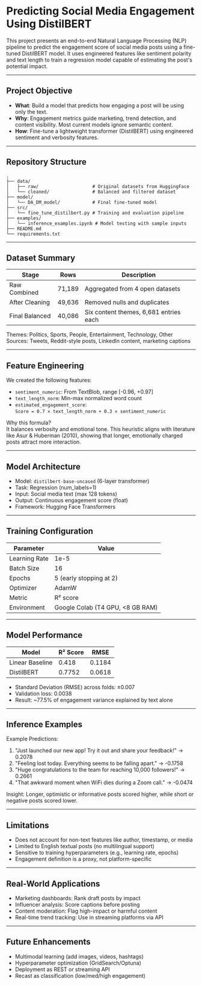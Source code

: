 # Predicting Social Media Engagement Using DistilBERT

This project presents an end-to-end Natural Language Processing (NLP) pipeline to predict the engagement score of social media posts using a fine-tuned DistilBERT model. It uses engineered features like sentiment polarity and text length to train a regression model capable of estimating the post's potential impact.

---

## Project Objective

- **What**: Build a model that predicts how engaging a post will be using only the text.
- **Why**: Engagement metrics guide marketing, trend detection, and content visibility. Most current models ignore semantic content.
- **How**: Fine-tune a lightweight transformer (DistilBERT) using engineered sentiment and verbosity features.

---

## Repository Structure

```
.
├── data/
│   ├── raw/                    # Original datasets from HuggingFace
│   └── cleaned/                # Balanced and filtered dataset
├── model/
│   └── DA_DM_model/            # Final fine-tuned model
├── src/
│   └── fine_tune_distilbert.py # Training and evaluation pipeline
├── examples/
│   └── inference_examples.ipynb # Model testing with sample inputs
├── README.md
└── requirements.txt
```

---

## Dataset Summary

| Stage              | Rows     | Description                              |
|--------------------|----------|------------------------------------------|
| Raw Combined       | 71,189   | Aggregated from 4 open datasets          |
| After Cleaning     | 49,636   | Removed nulls and duplicates             |
| Final Balanced     | 40,086   | Six content themes, 6,681 entries each   |

Themes: Politics, Sports, People, Entertainment, Technology, Other  
Sources: Tweets, Reddit-style posts, LinkedIn content, marketing captions

---

## Feature Engineering

We created the following features:

- `sentiment_numeric`: From TextBlob, range [-0.96, +0.97]
- `text_length_norm`: Min-max normalized word count
- `estimated_engagement_score`:  
  `Score = 0.7 × text_length_norm + 0.3 × sentiment_numeric`

Why this formula?  
It balances verbosity and emotional tone. This heuristic aligns with literature like Asur & Huberman (2010), showing that longer, emotionally charged posts attract more interaction.

---

## Model Architecture

- Model: `distilbert-base-uncased` (6-layer transformer)
- Task: Regression (num_labels=1)
- Input: Social media text (max 128 tokens)
- Output: Continuous engagement score (float)
- Framework: Hugging Face Transformers

---

## Training Configuration

| Parameter               | Value            |
|-------------------------|------------------|
| Learning Rate           | 1e-5             |
| Batch Size              | 16               |
| Epochs                  | 5 (early stopping at 2) |
| Optimizer               | AdamW            |
| Metric                  | R² score         |
| Environment             | Google Colab (T4 GPU, <8 GB RAM)

---

## Model Performance

| Model           | R² Score | RMSE   |
|------------------|----------|--------|
| Linear Baseline  | 0.418    | 0.1184 |
| DistilBERT       | 0.7752   | 0.0618 |

- Standard Deviation (RMSE) across folds: ±0.007  
- Validation loss: 0.0038  
- Result: ~77.5% of engagement variance explained by text alone

---

## Inference Examples

Example Predictions:

1. "Just launched our new app! Try it out and share your feedback!" → 0.2078  
2. "Feeling lost today. Everything seems to be falling apart." → -0.1758  
3. "Huge congratulations to the team for reaching 10,000 followers!" → 0.2661  
4. "That awkward moment when WiFi dies during a Zoom call." → -0.0474  

Insight: Longer, optimistic or informative posts scored higher, while short or negative posts scored lower.

---

## Limitations

- Does not account for non-text features like author, timestamp, or media
- Limited to English textual posts (no multilingual support)
- Sensitive to training hyperparameters (e.g., learning rate, epochs)
- Engagement definition is a proxy, not platform-specific

---

## Real-World Applications

- Marketing dashboards: Rank draft posts by impact
- Influencer analysis: Score captions before posting
- Content moderation: Flag high-impact or harmful content
- Real-time trend tracking: Use in streaming platforms via API

---

## Future Enhancements

- Multimodal learning (add images, videos, hashtags)
- Hyperparameter optimization (GridSearch/Optuna)
- Deployment as REST or streaming API
- Recast as classification (low/med/high engagement)


